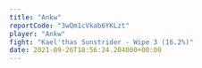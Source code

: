 ```yaml
---
title: "Ankw"
reportCode: "3wQm1cVkab6YKLzt"
player: "Ankw"
fight: "Kael'thas Sunstrider - Wipe 3 (16.2%)"
date: 2021-09-26T18:56:24.204000+00:00
---
```

